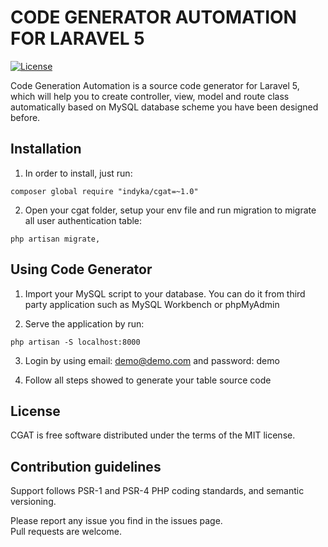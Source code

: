 # CODE GENERATOR AUTOMATION FOR LARAVEL 5

[![License](https://poser.pugx.org/zizaco/entrust/license.svg)](https://packagist.org/packages/zizaco/entrust)

Code Generation Automation is a source code generator for Laravel 5, which will help you to create controller, view, model and route class automatically based on MySQL database scheme you have been designed before.

## Installation

1) In order to install, just run:

```shell
composer global require "indyka/cgat=~1.0"
```

2) Open your cgat folder, setup your env file and run migration to migrate all user authentication table:

```shell
php artisan migrate,
```
## Using Code Generator

1) Import your MySQL script to your database. You can do it from third party application such as MySQL Workbench or phpMyAdmin

2) Serve the application by run:

```shell
php artisan -S localhost:8000
```

3) Login by using email: demo@demo.com and password: demo

4) Follow all steps showed to generate your table source code

## License

CGAT is free software distributed under the terms of the MIT license.

## Contribution guidelines

Support follows PSR-1 and PSR-4 PHP coding standards, and semantic versioning.

Please report any issue you find in the issues page.  
Pull requests are welcome.
